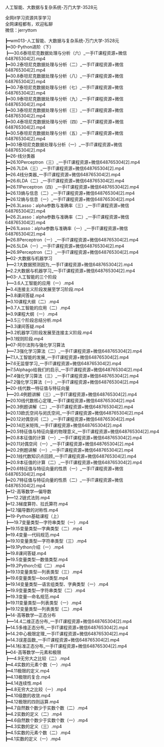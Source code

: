 人工智能、大数据与复杂系统-万门大学-3528元

全网it学习资源共享学习<br>全网课程都有，欢迎私聊<br>微信：jerryttom<br>

┣━wm013-人工智能、大数据与复杂系统-万门大学-3528元<br> ┣━30-Python进阶（下）<br> ┣━30.6泰坦尼克数据处理与分析（六）_一手IT课程资源+微信648765304[2].mp4<br> ┣━30.2泰坦尼克数据处理与分析（二）_一手IT课程资源+微信648765304[2].mp4<br> ┣━30.8泰坦尼克数据处理与分析（八）_一手IT课程资源+微信648765304[2].mp4<br> ┣━30.7泰坦尼克数据处理与分析（七）_一手IT课程资源+微信648765304[2].mp4<br> ┣━30.9泰坦尼克数据处理与分析（九）_一手IT课程资源+微信648765304[2].mp4<br> ┣━30.3泰坦尼克数据处理与分析（三）_一手IT课程资源+微信648765304[2].mp4<br> ┣━30.4泰坦尼克数据处理与分析（四）_一手IT课程资源+微信648765304[2].mp4<br> ┣━30.5泰坦尼克数据处理与分析（五）_一手IT课程资源+微信648765304[2].mp4<br> ┣━30.1泰坦尼克数据处理与分析（一）_一手IT课程资源+微信648765304[2].mp4<br> ┣━26-线分类器<br> ┣━26.10Perceptron（三）_一手IT课程资源+微信648765304[2].mp4<br> ┣━26.7LDA（三）_一手IT课程资源+微信648765304[2].mp4<br> ┣━26.4线分类器_一手IT课程资源+微信648765304[2].mp4<br> ┣━26.6LDA（二）_一手IT课程资源+微信648765304[2].mp4<br> ┣━26.11Perceptron（四）_一手IT课程资源+微信648765304[2].mp4<br> ┣━26.13熵与信息（二）_一手IT课程资源+微信648765304[2].mp4<br> ┣━26.12熵与信息（一）_一手IT课程资源+微信648765304[2].mp4<br> ┣━26.3Lasso：alpha参数与准确率（三）_一手IT课程资源+微信648765304[2].mp4<br> ┣━26.2Lasso：alpha参数与准确率（二）_一手IT课程资源+微信648765304[2].mp4<br> ┣━26.1Lasso：alpha参数与准确率（一）_一手IT课程资源+微信648765304[2].mp4<br> ┣━26.8Perceptron（一）_一手IT课程资源+微信648765304[2].mp4<br> ┣━26.5LDA（一）_一手IT课程资源+微信648765304[2].mp4<br> ┣━26.9Perceptron（二）_一手IT课程资源+微信648765304[2].mp4<br> ┣━02-大数据与机器学习<br> ┣━2.1大数据预测因为_一手IT课程资源+微信648765304[2].mp4<br> ┣━2.2大数据与机器学习_一手IT课程资源+微信648765304[2].mp4<br> ┣━03-人工智能的三个阶段<br> ┣━3.6人工智能的应用（一）.mp4<br> ┣━3.4连接主义阶段发展至学习阶段.mp4<br> ┣━3.8课间答疑.mp4<br> ┣━3.10课程大纲（二）.mp4<br> ┣━3.7人工智能的应用（二）.mp4<br> ┣━3.9课程大纲（一）.mp4<br> ┣━3.5三个阶段总结分析.mp4<br> ┣━3.3课间答疑.mp4<br> ┣━3.2机器学习阶段发展至连接主义阶段.mp4<br> ┣━3.1规则阶段.mp4<br> ┣━07-阿尔法狗与强化学习算法<br> ┣━7.3强化学习算法（二）_一手IT课程资源+微信648765304[2].mp4<br> ┣━7.1人工智能的发展_一手IT课程资源+微信648765304[2].mp4<br> ┣━7.6无监督学习_一手IT课程资源+微信648765304[2].mp4<br> ┣━7.5Alphago给我们的启示_一手IT课程资源+微信648765304[2].mp4<br> ┣━7.4强化学习算法（三）_一手IT课程资源+微信648765304[2].mp4<br> ┣━7.2强化学习算法（一）_一手IT课程资源+微信648765304[2].mp4<br> ┣━20-线代数—特征值与特征向量<br> ┣━20.4例题讲解（三）_一手IT课程资源+微信648765304[2].mp4<br> ┣━20.10线代数核心定理_一手IT课程资源+微信648765304[2].mp4<br> ┣━20.3例题讲解（二）_一手IT课程资源+微信648765304[2].mp4<br> ┣━20.13欧氏空间与闵氏空间_一手IT课程资源+微信648765304[2].mp4<br> ┣━20.12对偶空间（二）_一手IT课程资源+微信648765304[2].mp4<br> ┣━20.14厄米矩阵_一手IT课程资源+微信648765304[2].mp4<br> ┣━20.5特征值与特征向量的物理意义_一手IT课程资源+微信648765304[2].mp4<br> ┣━20.8本征值的计算（一）_一手IT课程资源+微信648765304[2].mp4<br> ┣━20.11对偶空间（一）_一手IT课程资源+微信648765304[2].mp4<br> ┣━20.2例题讲解（一）_一手IT课程资源+微信648765304[2].mp4<br> ┣━20.1线代数知识点回顾_一手IT课程资源+微信648765304[2].mp4<br> ┣━20.9本征值的计算（二）_一手IT课程资源+微信648765304[2].mp4<br> ┣━20.6特征值与特征向量的性质（一）_一手IT课程资源+微信648765304[2].mp4<br> ┣━20.7特征值与特征向量的性质（二）_一手IT课程资源+微信648765304[2].mp4<br> ┣━12-高等数学—偏导数<br> ┣━12.2链式法则.mp4<br> ┣━12.3梯度算符、拉氏算符.mp4<br> ┣━12.1偏导数的对称性.mp4<br> ┣━19-Python基础课程（上）<br> ┣━19.7变量类型—字符串类型（一）.mp4<br> ┣━19.15变量类型—字典类型（二）.mp4<br> ┣━19.4变量—代码规范.mp4<br> ┣━19.10变量类型—字符串类型（三）.mp4<br> ┣━19.1Python介绍（一）.mp4<br> ┣━19.8课间答疑.mp4<br> ┣━19.5变量类型—数值类型.mp4<br> ┣━19.2Python介绍（二）.mp4<br> ┣━19.13变量类型—列表类型（三）.mp4<br> ┣━19.6变量类型—bool类型.mp4<br> ┣━19.14变量类型—语言组类型、字典类型（一）.mp4<br> ┣━19.9变量类型—字符串类型（二）.mp4<br> ┣━19.3变量—命名规范.mp4<br> ┣━19.11变量类型—列表类型（一）.mp4<br> ┣━19.12变量类型—列表类型（二）.mp4<br> ┣━14-高等数学—正态分布<br> ┣━14.4二维正态分布_一手IT课程资源+微信648765304[2].mp4<br> ┣━14.5多维正态分布_一手IT课程资源+微信648765304[2].mp4<br> ┣━14.2中心极限定理_一手IT课程资源+微信648765304[2].mp4<br> ┣━14.3误差函数_一手IT课程资源+微信648765304[2].mp4<br> ┣━14.1标准正态分布_一手IT课程资源+微信648765304[2].mp4<br> ┣━04-高等数学—元素和极限<br> ┣━4.9无穷大之比较（二）.mp4<br> ┣━4.4实数的元素个数（一）.mp4<br> ┣━4.11极限的定义.mp4<br> ┣━4.13极限的复合.mp4<br> ┣━4.14连续性.mp4<br> ┣━4.8无穷大之比较（一）.mp4<br> ┣━4.10级数的收敛.mp4<br> ┣━4.12极限的四则运算.mp4<br> ┣━4.7自然数个数少于实数个数（二）.mp4<br> ┣━4.2实数的定义（二）.mp4<br> ┣━4.6自然数个数少于实数个数（一）.mp4<br> ┣━4.3实数的定义（三）.mp4<br> ┣━4.5实数的元素个数（二）.mp4<br> ┣━4.1实数的定义（一）.mp4